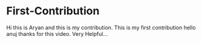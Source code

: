 # First-Contribution
Hi this is Aryan and this is my contribution.
This is my first contribution
hello anuj thanks for this video. Very Helpful...
